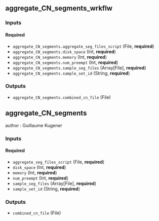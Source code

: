 
## aggregate_CN_segments_wrkflw

### Inputs

#### Required

  * `aggregate_CN_segments.aggregate_seg_files_script` (File, **required**)
  * `aggregate_CN_segments.disk_space` (Int, **required**)
  * `aggregate_CN_segments.memory` (Int, **required**)
  * `aggregate_CN_segments.num_preempt` (Int, **required**)
  * `aggregate_CN_segments.sample_seg_files` (Array[File], **required**)
  * `aggregate_CN_segments.sample_set_id` (String, **required**)

### Outputs

  * `aggregate_CN_segments.combined_cn_file` (File)

## aggregate_CN_segments

author
: Guillaume Kugener

### Inputs

#### Required

  * `aggregate_seg_files_script` (File, **required**)
  * `disk_space` (Int, **required**)
  * `memory` (Int, **required**)
  * `num_preempt` (Int, **required**)
  * `sample_seg_files` (Array[File], **required**)
  * `sample_set_id` (String, **required**)

### Outputs

  * `combined_cn_file` (File)
